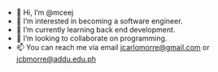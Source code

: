 - 👋 Hi, I’m @mceej
- 👀 I’m interested in becoming a software engineer.
- 🌱 I’m currently learning back end development.
- 💞️ I’m looking to collaborate on programming.
- 📫 You can reach me via email jcarlomorre@gmail.com or jcbmorre@addu.edu.ph

<!---
mceej/mceej is a ✨ special ✨ repository because its `README.md` (this file) appears on your GitHub profile.
You can click the Preview link to take a look at your changes.
--->
